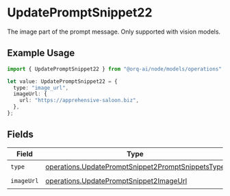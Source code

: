 # UpdatePromptSnippet22

The image part of the prompt message. Only supported with vision models.

## Example Usage

```typescript
import { UpdatePromptSnippet22 } from "@orq-ai/node/models/operations";

let value: UpdatePromptSnippet22 = {
  type: "image_url",
  imageUrl: {
    url: "https://apprehensive-saloon.biz",
  },
};
```

## Fields

| Field                                                                                                                  | Type                                                                                                                   | Required                                                                                                               | Description                                                                                                            |
| ---------------------------------------------------------------------------------------------------------------------- | ---------------------------------------------------------------------------------------------------------------------- | ---------------------------------------------------------------------------------------------------------------------- | ---------------------------------------------------------------------------------------------------------------------- |
| `type`                                                                                                                 | [operations.UpdatePromptSnippet2PromptSnippetsType](../../models/operations/updatepromptsnippet2promptsnippetstype.md) | :heavy_check_mark:                                                                                                     | N/A                                                                                                                    |
| `imageUrl`                                                                                                             | [operations.UpdatePromptSnippet2ImageUrl](../../models/operations/updatepromptsnippet2imageurl.md)                     | :heavy_check_mark:                                                                                                     | N/A                                                                                                                    |